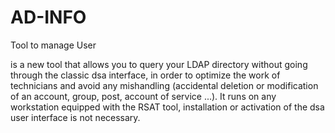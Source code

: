 # AD-INFO
Tool to manage User




is a new tool that allows you to query your LDAP directory without going through the classic dsa interface,
in order to optimize the work of technicians and avoid any mishandling (accidental deletion or modification of an account,
group, post, account of service ...).
It runs on any workstation equipped with the RSAT tool, installation or activation of the dsa user interface is not necessary.
